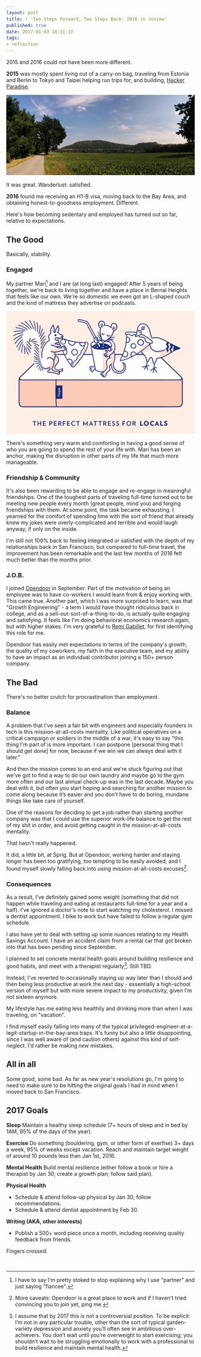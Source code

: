 ```yaml
---
layout: post
title: ! 'Two Steps Forward, Two Steps Back: 2016 in review'
published: true
date: 2017-01-03 18:31:37
tags:
- reflection
---
```


2015 and 2016 could not have been more different.

**2015** was mostly spent living out of a carry-on bag, traveling from Estonia and Berlin to Tokyo and Taipei helping run trips for, and building, [Hacker Paradise](http://hackerparadise.org).

<img src="/images/bicycle_trip.jpg" style="max-width: 100%  !important;"/>

It was great. Wanderlust: satisfied.

**2016** found me receiving an H1-B visa, moving back to the Bay Area, and obtaining honest-to-goodness employment. Different.

Here's how becoming sedentary and employed has turned out so far, relative to expectations.

## The Good
Basically, stability.

### Engaged
My partner Mari[^1] and I are (at long last) engaged! After 5 years of being together, we're back to living together and have a place in Bernal Heights that feels like our own. We're so domestic we even got an L-shaped couch and the kind of mattress they advertise on podcasts.

<img src="/images/casper.png" />

There's something very warm and comforting in having a good sense of who you are going to spend the rest of your life with. Mari has been an anchor, making the disruption in other parts of my life that much more manageable.

### Friendship & Community
It's also been rewarding to be able to engage and re-engage in meaningful friendships. One of the toughest parts of traveling full-time turned out to be meeting new people every month (great people, mind you) and forging friendships with them. At some point, the task became exhausting. I yearned for the comfort of spending time with the sort of friend that already knew my jokes were overly-complicated and terrible and would laugh anyway, if only on the inside.

I'm still not 100% back to feeling integrated or satisfied with the depth of my relationships back in San Francisco, but compared to full-time travel, the improvement has been remarkable and the last few months of 2016 felt much better than the months prior.

### J.O.B.
I joined [Opendoor](https://opendoor.com/?src=alexey) in September. Part of the motivation of being an employee was to have co-workers I would learn from & enjoy working with. This came true.  Another part, which I was more surprised to learn, was that "Growth Engineering" - a term I would have thought ridiculous back in college, and as a sell-out-sort-of-a-thing-to-do, is actually quite engaging and satisfying.  It feels like I'm doing behavioral economics research again, but with higher stakes. I'm very grateful to [Remi Gabillet](https://twitter.com/remis), for first identifying this role for me.

Opendoor has easily met expectations in terms of the company's growth, the quality of my coworkers, my faith in the executive team, and my ability to have an impact as an individual contributor joining a 150+ person company.

## The Bad
There's no better crutch for procrastination than employment.

### Balance
A problem that I've seen a fair bit with engineers and especially founders in tech is this mission-at-all-costs mentality. Like political operatives on a critical campaign or soldiers in the middle of a war, it's easy to say "this thing I'm part of is more important. I can postpone [personal thing that I should get done] for now, because if we win we can always deal with it later."

And then the mission comes to an end and we're stuck figuring out that we've got to find a way to do our own laundry and maybe go to the gym more often and our last annual check-up was in the last decade. Maybe you deal with it, but often you start hoping and searching for another mission to come along because it’s easier and you don’t have to do boring, mundane things like take care of yourself.

One of the reasons for deciding to get a job rather than starting another company was that I could use the superior work-life balance to get the rest of my shit in order, and avoid getting caught in the mission-at-all-costs mentality.

That hasn't really happened.

It did, a little bit, at Sprig. But at Opendoor, working harder and staying longer has been too gratifying, too tempting to be easily avoided, and I found myself slowly falling back into using mission-at-all-costs excuses[^3].

### Consequences
As a result, I've definitely gained some weight (something that did not happen while traveling and eating at restaurants full-time for a year and a half). I've ignored a doctor's note to start watching my cholesterol. I missed a dentist appointment. I bike to work but have failed to follow a regular gym schedule.

I also have yet to deal with setting up some nuances relating to my Health Savings Account. I have an accident claim from a rental car that got broken into that has been pending since September.

I planned to set concrete mental health goals around building resilience and good habits, and meet with a therapist regularly[^2]. Still TBD.

Instead, I've reverted to occasionally staying up way later than I should and then being less productive at work the next day - essentially a high-school version of myself but with more severe impact to my productivity, given I'm not sixteen anymore.

My lifestyle has me eating less healthily and drinking more than when I was traveling, on "vacation".

I find myself easily falling into many of the typical privileged-engineer-at-a-legit-startup-in-the-bay-area traps. It's funny but also a little disappointing, since I was well aware of (and caution others) against this kind of self-neglect. I'd rather be making _new_ mistakes.

## All in all
Some good, some bad.  As far as new year's resolutions go, I'm going to need to make sure to be hitting the original goals I had in mind when I moved back to San Francisco.

## 2017 Goals

**Sleep**
Maintain a healthy sleep schedule (7+ hours of sleep and in bed by 1AM, 95% of the days of the year).

**Exercise** Do something (bouldering, gym, or other form of exerfise) 3+ days a week, 95% of weeks except vacation. Reach and maintain target weight of around 10 pounds less than Jan 1st, 2016.

**Mental Health** Build mental resilience (either follow a book or hire a therapist by Jan 30; create a growth plan; follow said plan).

**Physical Health**
- Schedule & attend follow-up physical by Jan 30; follow recommendations.
- Schedule & attend dentist appointment by Feb 30.

**Writing (AKA, other interests)**
- Publish a 500+ word piece once a month, including receiving quality feedback from friends.

Fingers crossed.

<br />

[^1]: I have to say I'm pretty stoked to stop explaining why I use "partner" and just saying "fiancee".

[^2]:  I assume that by 2017 this is not a controversial position. To be explicit: I’m not in any particular trouble, other than the sort of typical garden-variety depression and anxiety you’ll often see in ambitious over-achievers. You don’t wait until you’re overweight to start exercising; you shouldn’t wait to be struggling emotionally to work with a professional to build resilience and maintain mental health.

[^3]: More caveats: Opendoor is a great place to work and if I haven't tried convincing you to join yet, ping me.
